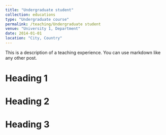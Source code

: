 ```yaml
---
title: "Undergraduate student"
collection: educations
type: "Undergraduate course"
permalink: /teaching/Undergraduate student
venue: "University 1, Department"
date: 2014-01-01
location: "City, Country"
---
```


This is a description of a teaching experience. You can use markdown like any other post.

Heading 1
======

Heading 2
======

Heading 3
======
